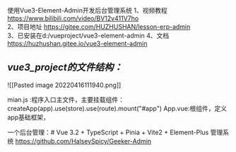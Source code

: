 使用Vue3-Element-Admin开发后台管理系统 
1、视频教程  https://www.bilibili.com/video/BV12v411V7ho   
2、项目地址 https://gitee.com/HUZHUSHAN/lesson-erp-admin  
3、已安装在d:/vueproject/vue3-element-admin
4、文档 https://huzhushan.gitee.io/vue3-element-admin

## *vue3_project的文件结构：*

![[Pasted image 20220416111940.png]]

mian.js :程序入口主文件，主要挂载组件：
		createApp(app).use(store).use(route).mount("#app")
App.vue:根组件，定义app基础框架，

一个后台管理：# Vue 3.2 + TypeScript + Pinia + Vite2 + Element-Plus 管理系统
https://github.com/HalseySpicy/Geeker-Admin

<!--stackedit_data:
eyJoaXN0b3J5IjpbLTE4Nzg5MzA1OTJdfQ==
-->